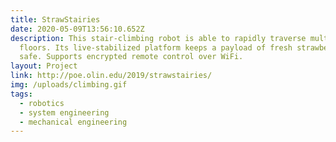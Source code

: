 ```yaml
---
title: StrawStairies
date: 2020-05-09T13:56:10.652Z
description: This stair-climbing robot is able to rapidly traverse multiple
  floors. Its live-stabilized platform keeps a payload of fresh strawberries
  safe. Supports encrypted remote control over WiFi.
layout: Project
link: http://poe.olin.edu/2019/strawstairies/
img: /uploads/climbing.gif
tags:
  - robotics
  - system engineering
  - mechanical engineering
---
```

